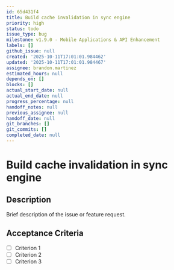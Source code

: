 ```yaml
---
id: 65d431f4
title: Build cache invalidation in sync engine
priority: high
status: todo
issue_type: bug
milestone: v1.9.0 - Mobile Applications & API Enhancement
labels: []
github_issue: null
created: '2025-10-11T17:01:01.984462'
updated: '2025-10-11T17:01:01.984467'
assignee: brandon.martinez
estimated_hours: null
depends_on: []
blocks: []
actual_start_date: null
actual_end_date: null
progress_percentage: null
handoff_notes: null
previous_assignee: null
handoff_date: null
git_branches: []
git_commits: []
completed_date: null
---
```


# Build cache invalidation in sync engine

## Description

Brief description of the issue or feature request.

## Acceptance Criteria

- [ ] Criterion 1
- [ ] Criterion 2
- [ ] Criterion 3